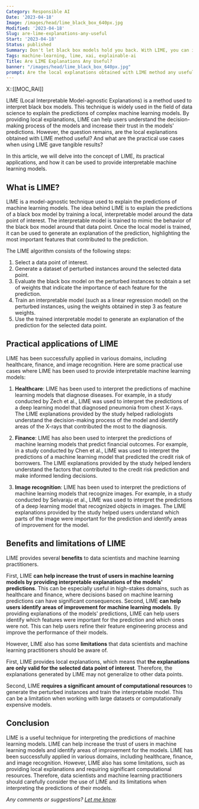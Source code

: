```yaml
---
Category: Responsible AI
Date: '2023-04-18'
Image: /images/head/lime_black_box_640px.jpg
Modified: '2023-04-18'
Slug: are-lime-explanations-any-useful
Start: '2023-04-18'
Status: published
Summary: Don't let black box models hold you back. With LIME, you can interpret the predictions of even the most complex machine learning models.
Tags: machine-learning, lime, xai, explainable-ai
Title: Are LIME Explanations Any Useful?
banner: "/images/head/lime_black_box_640px.jpg"
prompt: Are the local explanations obtained with LIME method any useful? What are the practical use cases when using LIME gave tangible results? Give me long, blog post style article for data science expert audience.
---
```

X::[[MOC_RAI]]

LIME (Local Interpretable Model-agnostic Explanations) is a method used to interpret black box models. This technique is widely used in the field of data science to explain the predictions of complex machine learning models. By providing local explanations, LIME can help users understand the decision-making process of the models and increase their trust in the models' predictions. However, the question remains, are the local explanations obtained with LIME method useful? And what are the practical use cases when using LIME gave tangible results?

In this article, we will delve into the concept of LIME, its practical applications, and how it can be used to provide interpretable machine learning models.

## What is LIME?

LIME is a model-agnostic technique used to explain the predictions of machine learning models. The idea behind LIME is to explain the predictions of a black box model by training a local, interpretable model around the data point of interest. The interpretable model is trained to mimic the behavior of the black box model around that data point. Once the local model is trained, it can be used to generate an explanation of the prediction, highlighting the most important features that contributed to the prediction.

The LIME algorithm consists of the following steps:

1. Select a data point of interest.
2. Generate a dataset of perturbed instances around the selected data point.
3. Evaluate the black box model on the perturbed instances to obtain a set of weights that indicate the importance of each feature for the prediction.
4. Train an interpretable model (such as a linear regression model) on the perturbed instances, using the weights obtained in step 3 as feature weights.
5. Use the trained interpretable model to generate an explanation of the prediction for the selected data point.

## Practical applications of LIME

LIME has been successfully applied in various domains, including healthcare, finance, and image recognition. Here are some practical use cases where LIME has been used to provide interpretable machine learning models:

1. **Healthcare**: LIME has been used to interpret the predictions of machine learning models that diagnose diseases. For example, in a study conducted by Zech et al., LIME was used to interpret the predictions of a deep learning model that diagnosed pneumonia from chest X-rays. The LIME explanations provided by the study helped radiologists understand the decision-making process of the model and identify areas of the X-rays that contributed the most to the diagnosis.

2. **Finance**: LIME has also been used to interpret the predictions of machine learning models that predict financial outcomes. For example, in a study conducted by Chen et al., LIME was used to interpret the predictions of a machine learning model that predicted the credit risk of borrowers. The LIME explanations provided by the study helped lenders understand the factors that contributed to the credit risk prediction and make informed lending decisions.

3. **Image recognition**: LIME has been used to interpret the predictions of machine learning models that recognize images. For example, in a study conducted by Selvaraju et al., LIME was used to interpret the predictions of a deep learning model that recognized objects in images. The LIME explanations provided by the study helped users understand which parts of the image were important for the prediction and identify areas of improvement for the model.

## Benefits and limitations of LIME

LIME provides several **benefits** to data scientists and machine learning practitioners.

First, LIME **can help increase the trust of users in machine learning models by providing interpretable explanations of the models' predictions**. This can be especially useful in high-stakes domains, such as healthcare and finance, where decisions based on machine learning predictions can have significant consequences.
Second, LIME **can help users identify areas of improvement for machine learning models**. By providing explanations of the models' predictions, LIME can help users identify which features were important for the prediction and which ones were not. This can help users refine their feature engineering process and improve the performance of their models.

However, LIME also has some **limitations** that data scientists and machine learning practitioners should be aware of.

First, LIME provides local explanations, which means that **the explanations are only valid for the selected data point of interest**. Therefore, the explanations generated by LIME may not generalize to other data points.

Second, LIME **requires a significant amount of computational resources** to generate the perturbed instances and train the interpretable model. This can be a limitation when working with large datasets or computationally expensive models.

## Conclusion

LIME is a useful technique for interpreting the predictions of machine learning models. LIME can help increase the trust of users in machine learning models and identify areas of improvement for the models. LIME has been successfully applied in various domains, including healthcare, finance, and image recognition. However, LIME also has some limitations, such as providing local explanations and requiring significant computational resources. Therefore, data scientists and machine learning practitioners should carefully consider the use of LIME and its limitations when interpreting the predictions of their models.

*Any comments or suggestions? [Let me know](mailto:ksafjan@gmail.com?subject=Blog+post).*
